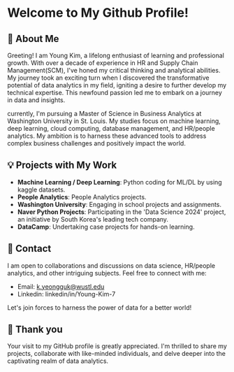 # Welcome to My Github Profile!

## 👋 About Me
Greeting! I am Young Kim, a lifelong enthusiast of learning and professional growth. With over a decade of experience in HR and Supply Chain Management(SCM), I've honed my critical thinking and analytical abilities. My journey took an exciting turn when I discovered the transformative potential of data analytics in my field, igniting a desire to further develop my technical expertise. This newfound passion led me to embark on a journey in data and insights.

currently, I'm pursuing a Master of Science in Business Analytics at Washington University in St. Louis. My studies focus on machine learning, deep learning, cloud computing, database management, and HR/people analytics. My ambition is to harness these advanced tools to address complex business challenges and positively impact the world.

## 💡 Projects with My Work
* **Machine Learning / Deep Learning**: Python coding for ML/DL by using kaggle datasets.
* **People Analytics**: People Analytics projects. 
* **Washington University**: Engaging in school projects and assignments.
* **Naver Python Projects**: Participating in the 'Data Science 2024' project, an initiative by South Korea's leading tech company.
* **DataCamp**: Undertaking case projects for hands-on learning.

## 📱 Contact
I am open to collaborations and discussions on data science, HR/people analytics, and other intriguing subjects. Feel free to connect with me:

* Email: k.yeongguk@wustl.edu
* Linkedin: linkedin/in/Young-Kim-7

Let's join forces to harness the power of data for a better world!

## 🙏 Thank you
Your visit to my GitHub profile is greatly appreciated. I'm thrilled to share my projects, collaborate with like-minded individuals, and delve deeper into the captivating realm of data analytics.
